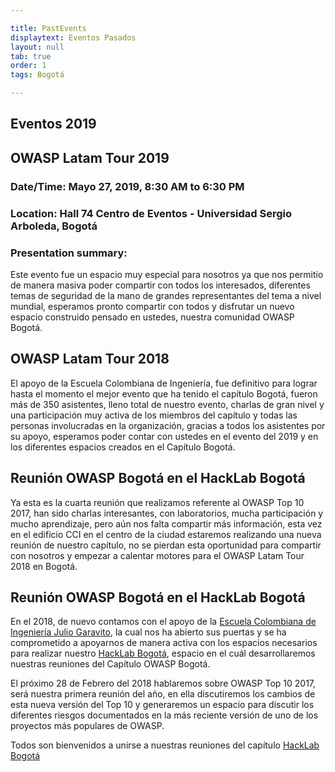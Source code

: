 ```yaml
---

title: PastEvents
displaytext: Eventos Pasados
layout: null
tab: true
order: 1
tags: Bogotá

---
```



## Eventos 2019

## OWASP Latam Tour 2019
### Date/Time: Mayo 27, 2019, 8:30 AM to 6:30 PM 
### Location: Hall 74 Centro de Eventos - Universidad Sergio Arboleda, Bogotá
### Presentation summary:

Este evento fue un espacio muy especial para nosotros ya que nos permitio de manera masiva poder compartir con todos los interesados, diferentes temas de seguridad de la mano de grandes representantes del tema a nivel mundial, esperamos pronto compartir con todos y disfrutar un nuevo espacio construido pensado en ustedes, nuestra comunidad OWASP Bogotá.



## OWASP Latam Tour 2018

El apoyo de la Escuela Colombiana de Ingeniería, fue definitivo para lograr hasta el momento el mejor evento que ha tenido el capítulo
Bogotá, fueron más de 350 asistentes, lleno total de nuestro evento, charlas de gran nivel y una participación muy activa de los miembros del
capítulo y todas las personas involucradas en la organización, gracias a todos los asistentes por su apoyo, esperamos poder contar con ustedes en
el evento del 2019 y en los diferentes espacios creados en el Capítulo Bogotá. 

## Reunión OWASP Bogotá en el HackLab Bogotá

Ya esta es la cuarta reunión que realizamos referente al OWASP Top 10 2017, han sido charlas interesantes, con laboratorios, mucha
participación y mucho aprendizaje, pero aún nos falta compartir más información, esta vez en el edificio CCI en el centro de la ciudad
estaremos realizando una nueva reunión de nuestro capítulo, no se pierdan esta oportunidad para compartir con nosotros y empezar a
calentar motores para el OWASP Latam Tour 2018 en Bogotá.

## Reunión OWASP Bogotá en el HackLab Bogotá

En el 2018, de nuevo contamos con el apoyo de la [Escuela Colombiana de Ingeniería Julio Garavito](http://www.escuelaing.edu.co/es/), la cual
nos ha abierto sus puertas y se ha comprometido a apoyarnos de manera activa con los espacios necesarios para realizar nuestro [HackLab
Bogotá](https://www.meetup.com/HackLab-Bogota/), espacio en el cuál desarrollaremos nuestras reuniones del Capítulo OWASP Bogotá.

El próximo 28 de Febrero del 2018 hablaremos sobre OWASP Top 10 2017, será nuestra primera reunión del año, en ella discutiremos los cambios
de esta nueva versión del Top 10 y generaremos un espacio para discutir los diferentes riesgos documentados en la más reciente versión de uno de
los proyectos más populares de OWASP.

Todos son bienvenidos a unirse a nuestras reuniones del capítulo
[HackLab Bogotá](https://www.meetup.com/es-ES/OWASP-Bogota-Meetup-Group/)
